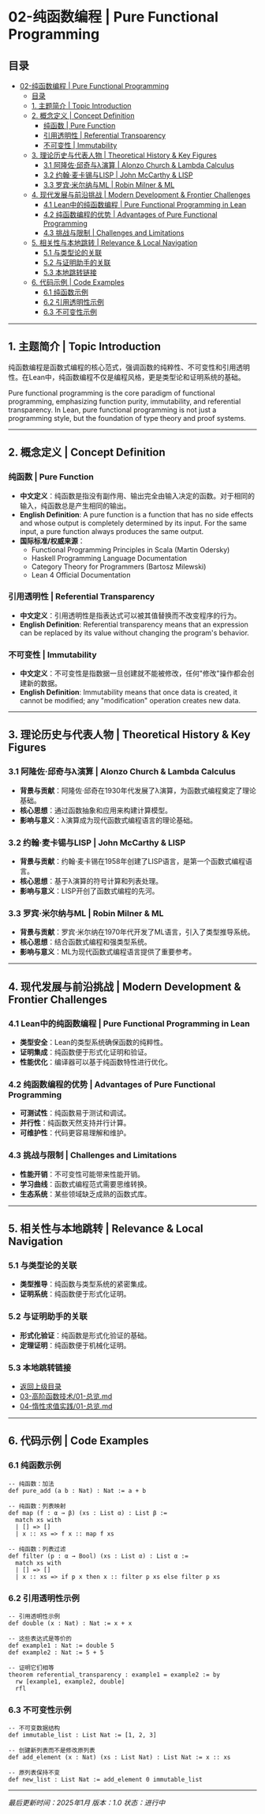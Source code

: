 # 02-纯函数编程 | Pure Functional Programming

## 目录

- [02-纯函数编程 | Pure Functional Programming](#02-纯函数编程--pure-functional-programming)
  - [目录](#目录)
  - [1. 主题简介 | Topic Introduction](#1-主题简介--topic-introduction)
  - [2. 概念定义 | Concept Definition](#2-概念定义--concept-definition)
    - [纯函数 | Pure Function](#纯函数--pure-function)
    - [引用透明性 | Referential Transparency](#引用透明性--referential-transparency)
    - [不可变性 | Immutability](#不可变性--immutability)
  - [3. 理论历史与代表人物 | Theoretical History \& Key Figures](#3-理论历史与代表人物--theoretical-history--key-figures)
    - [3.1 阿隆佐·邱奇与λ演算 | Alonzo Church \& Lambda Calculus](#31-阿隆佐邱奇与λ演算--alonzo-church--lambda-calculus)
    - [3.2 约翰·麦卡锡与LISP | John McCarthy \& LISP](#32-约翰麦卡锡与lisp--john-mccarthy--lisp)
    - [3.3 罗宾·米尔纳与ML | Robin Milner \& ML](#33-罗宾米尔纳与ml--robin-milner--ml)
  - [4. 现代发展与前沿挑战 | Modern Development \& Frontier Challenges](#4-现代发展与前沿挑战--modern-development--frontier-challenges)
    - [4.1 Lean中的纯函数编程 | Pure Functional Programming in Lean](#41-lean中的纯函数编程--pure-functional-programming-in-lean)
    - [4.2 纯函数编程的优势 | Advantages of Pure Functional Programming](#42-纯函数编程的优势--advantages-of-pure-functional-programming)
    - [4.3 挑战与限制 | Challenges and Limitations](#43-挑战与限制--challenges-and-limitations)
  - [5. 相关性与本地跳转 | Relevance \& Local Navigation](#5-相关性与本地跳转--relevance--local-navigation)
    - [5.1 与类型论的关联](#51-与类型论的关联)
    - [5.2 与证明助手的关联](#52-与证明助手的关联)
    - [5.3 本地跳转链接](#53-本地跳转链接)
  - [6. 代码示例 | Code Examples](#6-代码示例--code-examples)
    - [6.1 纯函数示例](#61-纯函数示例)
    - [6.2 引用透明性示例](#62-引用透明性示例)
    - [6.3 不可变性示例](#63-不可变性示例)

---

## 1. 主题简介 | Topic Introduction

纯函数编程是函数式编程的核心范式，强调函数的纯粹性、不可变性和引用透明性。在Lean中，纯函数编程不仅是编程风格，更是类型论和证明系统的基础。

Pure functional programming is the core paradigm of functional programming, emphasizing function purity, immutability, and referential transparency. In Lean, pure functional programming is not just a programming style, but the foundation of type theory and proof systems.

---

## 2. 概念定义 | Concept Definition

### 纯函数 | Pure Function

- **中文定义**：纯函数是指没有副作用、输出完全由输入决定的函数。对于相同的输入，纯函数总是产生相同的输出。
- **English Definition**: A pure function is a function that has no side effects and whose output is completely determined by its input. For the same input, a pure function always produces the same output.
- **国际标准/权威来源**：
  - Functional Programming Principles in Scala (Martin Odersky)
  - Haskell Programming Language Documentation
  - Category Theory for Programmers (Bartosz Milewski)
  - Lean 4 Official Documentation

### 引用透明性 | Referential Transparency

- **中文定义**：引用透明性是指表达式可以被其值替换而不改变程序的行为。
- **English Definition**: Referential transparency means that an expression can be replaced by its value without changing the program's behavior.

### 不可变性 | Immutability

- **中文定义**：不可变性是指数据一旦创建就不能被修改，任何"修改"操作都会创建新的数据。
- **English Definition**: Immutability means that once data is created, it cannot be modified; any "modification" operation creates new data.

---

## 3. 理论历史与代表人物 | Theoretical History & Key Figures

### 3.1 阿隆佐·邱奇与λ演算 | Alonzo Church & Lambda Calculus

- **背景与贡献**：阿隆佐·邱奇在1930年代发展了λ演算，为函数式编程奠定了理论基础。
- **核心思想**：通过函数抽象和应用来构建计算模型。
- **影响与意义**：λ演算成为现代函数式编程语言的理论基础。

### 3.2 约翰·麦卡锡与LISP | John McCarthy & LISP

- **背景与贡献**：约翰·麦卡锡在1958年创建了LISP语言，是第一个函数式编程语言。
- **核心思想**：基于λ演算的符号计算和列表处理。
- **影响与意义**：LISP开创了函数式编程的先河。

### 3.3 罗宾·米尔纳与ML | Robin Milner & ML

- **背景与贡献**：罗宾·米尔纳在1970年代开发了ML语言，引入了类型推导系统。
- **核心思想**：结合函数式编程和强类型系统。
- **影响与意义**：ML为现代函数式编程语言提供了重要参考。

---

## 4. 现代发展与前沿挑战 | Modern Development & Frontier Challenges

### 4.1 Lean中的纯函数编程 | Pure Functional Programming in Lean

- **类型安全**：Lean的类型系统确保函数的纯粹性。
- **证明集成**：纯函数便于形式化证明和验证。
- **性能优化**：编译器可以基于纯函数特性进行优化。

### 4.2 纯函数编程的优势 | Advantages of Pure Functional Programming

- **可测试性**：纯函数易于测试和调试。
- **并行性**：纯函数天然支持并行计算。
- **可维护性**：代码更容易理解和维护。

### 4.3 挑战与限制 | Challenges and Limitations

- **性能开销**：不可变性可能带来性能开销。
- **学习曲线**：函数式编程范式需要思维转换。
- **生态系统**：某些领域缺乏成熟的函数式库。

---

## 5. 相关性与本地跳转 | Relevance & Local Navigation

### 5.1 与类型论的关联

- **类型推导**：纯函数与类型系统的紧密集成。
- **证明系统**：纯函数便于形式化证明。

### 5.2 与证明助手的关联

- **形式化验证**：纯函数是形式化验证的基础。
- **定理证明**：纯函数便于机械化证明。

### 5.3 本地跳转链接

- [返回上级目录](../01-总览.md)
- [03-高阶函数技术/01-总览.md](03-高阶函数技术/01-总览.md)
- [04-惰性求值实践/01-总览.md](04-惰性求值实践/01-总览.md)

---

## 6. 代码示例 | Code Examples

### 6.1 纯函数示例

```lean
-- 纯函数：加法
def pure_add (a b : Nat) : Nat := a + b

-- 纯函数：列表映射
def map (f : α → β) (xs : List α) : List β :=
  match xs with
  | [] => []
  | x :: xs => f x :: map f xs

-- 纯函数：列表过滤
def filter (p : α → Bool) (xs : List α) : List α :=
  match xs with
  | [] => []
  | x :: xs => if p x then x :: filter p xs else filter p xs
```

### 6.2 引用透明性示例

```lean
-- 引用透明性示例
def double (x : Nat) : Nat := x + x

-- 这些表达式是等价的
def example1 : Nat := double 5
def example2 : Nat := 5 + 5

-- 证明它们相等
theorem referential_transparency : example1 = example2 := by
  rw [example1, example2, double]
  rfl
```

### 6.3 不可变性示例

```lean
-- 不可变数据结构
def immutable_list : List Nat := [1, 2, 3]

-- 创建新列表而不是修改原列表
def add_element (x : Nat) (xs : List Nat) : List Nat := x :: xs

-- 原列表保持不变
def new_list : List Nat := add_element 0 immutable_list
```

---

*最后更新时间：2025年1月*
*版本：1.0*
*状态：进行中*
